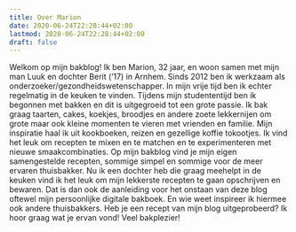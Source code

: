 ```yaml
---
title: Over Marion
date: 2020-06-24T22:28:44+02:00
lastmod: 2020-06-24T22:28:44+02:00
draft: false
---
```


Welkom op mijn bakblog! Ik ben Marion, 32 jaar, en woon samen met mijn man Luuk en dochter Berit (‘17) in Arnhem. Sinds 2012 ben ik werkzaam als onderzoeker/gezondheidswetenschapper. In mijn vrije tijd ben ik echter regelmatig in de keuken te vinden. Tijdens mijn studententijd ben ik begonnen met bakken en dit is uitgegroeid tot een grote passie. Ik bak graag taarten, cakes, koekjes, broodjes en andere zoete lekkernijen om grote maar ook kleine momenten te vieren met vrienden en familie. Mijn inspiratie haal ik uit kookboeken, reizen en gezellige koffie tokootjes. Ik vind het leuk om recepten te mixen en te matchen en te experimenteren met nieuwe smaakcombinaties. Op mijn bakblog vind je mijn eigen samengestelde recepten, sommige simpel en sommige voor de meer ervaren thuisbakker. Nu ik een dochter heb die graag meehelpt in de keuken vind ik het leuk om mijn lekkerste recepten te gaan opschrijven en bewaren. Dat is dan ook de aanleiding voor het onstaan van deze blog oftewel mijn persoonlijke digitale bakboek. En wie weet inspireer ik hiermee ook andere thuisbakkers. Heb je een recept van mijn blog uitgeprobeerd? Ik hoor graag wat je ervan vond!
Veel bakplezier!
